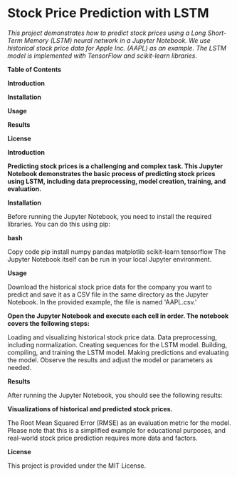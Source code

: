 # Stock Price Prediction with LSTM

*This project demonstrates how to predict stock prices using a Long Short-Term Memory (LSTM) neural network in a Jupyter Notebook. We use historical stock price data for Apple Inc. (AAPL) as an example. The LSTM model is implemented with TensorFlow and scikit-learn libraries.*

**Table of Contents**

**Introduction**

**Installation**

**Usage**

**Results**

**License**

**Introduction**

**Predicting stock prices is a challenging and complex task. This Jupyter Notebook demonstrates the basic process of predicting stock prices using LSTM, including data preprocessing, model creation, training, and evaluation.**

**Installation**
 
Before running the Jupyter Notebook, you need to install the required libraries. You can do this using pip:

**bash**

Copy code
pip install numpy pandas matplotlib scikit-learn tensorflow
The Jupyter Notebook itself can be run in your local Jupyter environment.

**Usage**

Download the historical stock price data for the company you want to predict and save it as a CSV file in the same directory as the Jupyter Notebook. In the provided example, the file is named 'AAPL.csv.'

**Open the Jupyter Notebook and execute each cell in order. The notebook covers the following steps:**

Loading and visualizing historical stock price data.
Data preprocessing, including normalization.
Creating sequences for the LSTM model.
Building, compiling, and training the LSTM model.
Making predictions and evaluating the model.
Observe the results and adjust the model or parameters as needed.

**Results**

After running the Jupyter Notebook, you should see the following results:

**Visualizations of historical and predicted stock prices.**

The Root Mean Squared Error (RMSE) as an evaluation metric for the model.
Please note that this is a simplified example for educational purposes, and real-world stock price prediction requires more data and factors.

**License**

This project is provided under the MIT License.

